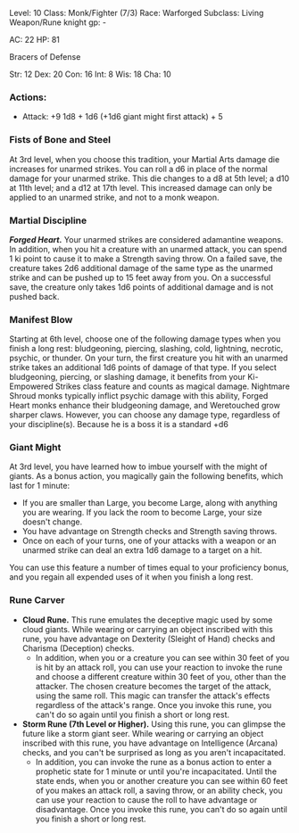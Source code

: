 Level: 10
Class: Monk/Fighter (7/3)
Race: Warforged 
Subclass: Living Weapon/Rune knight
gp: -

AC: 22
HP: 81

Bracers of Defense

Str: 12
Dex: 20
Con: 16
Int: 8
Wis: 18
Cha: 10

### Actions:
- Attack: +9 1d8 + 1d6 (+1d6 giant might first attack) + 5

### Fists of Bone and Steel
At 3rd level, when you choose this tradition, your Martial Arts damage die increases for unarmed strikes. You can roll a d6 in place of the normal damage for your unarmed strike. This die changes to a d8 at 5th level; a d10 at 11th level; and a d12 at 17th level. This increased damage can only be applied to an unarmed strike, and not to a monk weapon.

### Martial Discipline
**_Forged Heart._** Your unarmed strikes are considered adamantine weapons. In addition, when you hit a creature with an unarmed attack, you can spend 1 ki point to cause it to make a Strength saving throw. On a failed save, the creature takes 2d6 additional damage of the same type as the unarmed strike and can be pushed up to 15 feet away from you. On a successful save, the creature only takes 1d6 points of additional damage and is not pushed back.

### Manifest Blow
Starting at 6th level, choose one of the following damage types when you finish a long rest: bludgeoning, piercing, slashing, cold, lightning, necrotic, psychic, or thunder. On your turn, the first creature you hit with an unarmed strike takes an additional 1d6 points of damage of that type. If you select bludgeoning, piercing, or slashing damage, it benefits from your Ki-Empowered Strikes class feature and counts as magical damage. Nightmare Shroud monks typically inflict psychic damage with this ability, Forged Heart monks enhance their bludgeoning damage, and Weretouched grow sharper claws. However, you can choose any damage type, regardless of your discipline(s). Because he is a boss it is a standard +d6

### Giant Might
At 3rd level, you have learned how to imbue yourself with the might of giants. As a bonus action, you magically gain the following benefits, which last for 1 minute:
- If you are smaller than Large, you become Large, along with anything you are wearing. If you lack the room to become Large, your size doesn't change.
- You have advantage on Strength checks and Strength saving throws.
- Once on each of your turns, one of your attacks with a weapon or an unarmed strike can deal an extra 1d6 damage to a target on a hit.

You can use this feature a number of times equal to your proficiency bonus, and you regain all expended uses of it when you finish a long rest.

### Rune Carver
- **Cloud Rune.** This rune emulates the deceptive magic used by some cloud giants. While wearing or carrying an object inscribed with this rune, you have advantage on Dexterity (Sleight of Hand) checks and Charisma (Deception) checks.
    - In addition, when you or a creature you can see within 30 feet of you is hit by an attack roll, you can use your reaction to invoke the rune and choose a different creature within 30 feet of you, other than the attacker. The chosen creature becomes the target of the attack, using the same roll. This magic can transfer the attack's effects regardless of the attack's range. Once you invoke this rune, you can't do so again until you finish a short or long rest.
- **Storm Rune (7th Level or Higher).** Using this rune, you can glimpse the future like a storm giant seer. While wearing or carrying an object inscribed with this rune, you have advantage on Intelligence (Arcana) checks, and you can't be surprised as long as you aren't incapacitated.
    - In addition, you can invoke the rune as a bonus action to enter a prophetic state for 1 minute or until you're incapacitated. Until the state ends, when you or another creature you can see within 60 feet of you makes an attack roll, a saving throw, or an ability check, you can use your reaction to cause the roll to have advantage or disadvantage. Once you invoke this rune, you can't do so again until you finish a short or long rest.